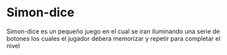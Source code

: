 # Simon-dice
Simon-dice es un pequeño juego en el cual se iran iluminando una serie de botones los cuales el jugador debera memorizar y repetir para completar el nivel
